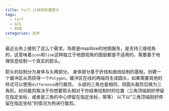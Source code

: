 ```yaml
---
title: turf.js绘制矢量箭头
tags:
  - turf
  - GIS
  - 前端
categories: 技术
---
```


最近业务上接到了这么个需求。场景是maplibre的地图服务，是支持三维视角的，这意味着`icon`和`line`这种独立于地图视角的图层都是不适用的，需要基于地理信息绘制一个真实的箭头。

箭头的绘制分为身体与头两部分。
身体部分基于折线和曲线绘制的基础，创建一个缓冲区从而获得一个`Polygon`。缓冲区在线的两端将生成圆头，如果需要其他的样式可以使用`difference`进行裁剪。
头部的三角也是相同，将圆头裁剪后换为三角形。如何裁剪取决于你想要箭头相对于你结束绘制时的位置（三角顶端刚好停留在指定坐标，或者是三角的中心停留在指定坐标，等等）
以下以“三角顶端刚好停留在指定坐标”的情况为例进行裁剪。

